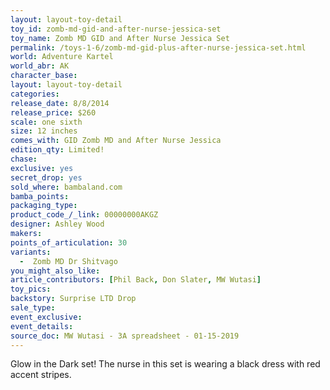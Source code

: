 ```yaml
---
layout: layout-toy-detail 
toy_id: zomb-md-gid-and-after-nurse-jessica-set
toy_name: Zomb MD GID and After Nurse Jessica Set
permalink: /toys-1-6/zomb-md-gid-plus-after-nurse-jessica-set.html
world: Adventure Kartel
world_abr: AK
character_base: 
layout: layout-toy-detail
categories: 
release_date: 8/8/2014
release_price: $260 
scale: one sixth
size: 12 inches
comes_with: GID Zomb MD and After Nurse Jessica
edition_qty: Limited!
chase: 
exclusive: yes
secret_drop: yes
sold_where: bambaland.com
bamba_points: 
packaging_type: 
product_code_/_link: 00000000AKGZ
designer: Ashley Wood
makers: 
points_of_articulation: 30
variants: 
  -  Zomb MD Dr Shitvago
you_might_also_like: 
article_contributors: [Phil Back, Don Slater, MW Wutasi]
toy_pics: 
backstory: Surprise LTD Drop
sale_type: 
event_exclusive: 
event_details: 
source_doc: MW Wutasi - 3A spreadsheet - 01-15-2019
---
```

Glow in the Dark set! The nurse in this set is wearing a black dress with red accent stripes.